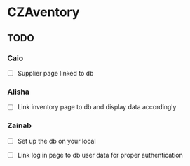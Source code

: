 # CZAventory 

## TODO

### Caio
- [ ] Supplier page linked to db

### Alisha 
- [ ] Link inventory page to db and display data accordingly

### Zainab
- [ ] Set up the db on your local
- [ ] Link log in page to db user data for proper authentication

